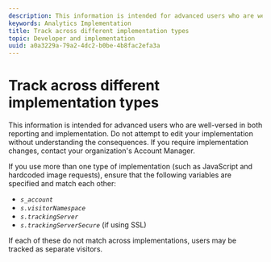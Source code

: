 ```yaml
---
description: This information is intended for advanced users who are well-versed in both reporting and implementation. Do not attempt to edit your implementation without understanding the consequences. If you require implementation changes, contact your organization's Account Manager.
keywords: Analytics Implementation
title: Track across different implementation types
topic: Developer and implementation
uuid: a0a3229a-79a2-4dc2-b0be-4b8fac2efa3a
---
```


# Track across different implementation types

This information is intended for advanced users who are well-versed in both reporting and implementation. Do not attempt to edit your implementation without understanding the consequences. If you require implementation changes, contact your organization's Account Manager.

If you use more than one type of implementation (such as JavaScript and hardcoded image requests), ensure that the following variables are specified and match each other:

* *`s_account`* 
* *`s.visitorNamespace`* 
* *`s.trackingServer`* 
* *`s.trackingServerSecure`* (if using SSL)

If each of these do not match across implementations, users may be tracked as separate visitors.
